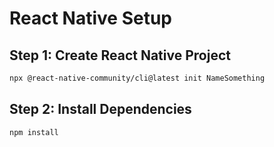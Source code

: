 # React Native Setup
## Step 1: Create React Native Project
```bash
npx @react-native-community/cli@latest init NameSomething
```
## Step 2: Install Dependencies
```bash
npm install 
```
